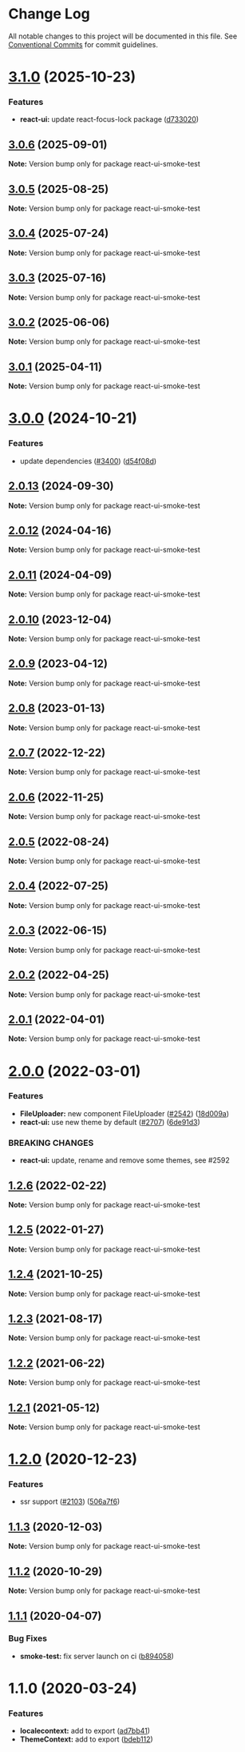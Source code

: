 # Change Log

All notable changes to this project will be documented in this file.
See [Conventional Commits](https://conventionalcommits.org) for commit guidelines.

# [3.1.0](https://git.skbkontur.ru/ui/react-ui/compare/react-ui-smoke-test@3.0.6...react-ui-smoke-test@3.1.0) (2025-10-23)


### Features

* **react-ui:** update react-focus-lock package ([d733020](https://git.skbkontur.ru/ui/react-ui/commits/d73302034bc23e703fca38022fe038e717635bab))





## [3.0.6](https://git.skbkontur.ru/ui/react-ui/compare/react-ui-smoke-test@3.0.3...react-ui-smoke-test@3.0.6) (2025-09-01)

**Note:** Version bump only for package react-ui-smoke-test





## [3.0.5](https://git.skbkontur.ru/ui/react-ui/compare/react-ui-smoke-test@3.0.3...react-ui-smoke-test@3.0.5) (2025-08-25)

**Note:** Version bump only for package react-ui-smoke-test





## [3.0.4](https://git.skbkontur.ru/ui/react-ui/compare/react-ui-smoke-test@3.0.3...react-ui-smoke-test@3.0.4) (2025-07-24)

**Note:** Version bump only for package react-ui-smoke-test





## [3.0.3](https://git.skbkontur.ru/ui/react-ui/compare/react-ui-smoke-test@3.0.2...react-ui-smoke-test@3.0.3) (2025-07-16)

**Note:** Version bump only for package react-ui-smoke-test





## [3.0.2](https://git.skbkontur.ru/ui/react-ui/compare/react-ui-smoke-test@3.0.1...react-ui-smoke-test@3.0.2) (2025-06-06)

**Note:** Version bump only for package react-ui-smoke-test





## [3.0.1](https://git.skbkontur.ru/ui/react-ui/compare/react-ui-smoke-test@3.0.0...react-ui-smoke-test@3.0.1) (2025-04-11)

**Note:** Version bump only for package react-ui-smoke-test





# [3.0.0](https://github.com/skbkontur/retail-ui/compare/react-ui-smoke-test@2.0.13...react-ui-smoke-test@3.0.0) (2024-10-21)


### Features

* update dependencies ([#3400](https://github.com/skbkontur/retail-ui/issues/3400)) ([d54f08d](https://github.com/skbkontur/retail-ui/commit/d54f08db9b10e2b10cb2d40c695a79f4e93271f5))





## [2.0.13](https://github.com/skbkontur/retail-ui/compare/react-ui-smoke-test@2.0.12...react-ui-smoke-test@2.0.13) (2024-09-30)

**Note:** Version bump only for package react-ui-smoke-test





## [2.0.12](https://github.com/skbkontur/retail-ui/compare/react-ui-smoke-test@2.0.11...react-ui-smoke-test@2.0.12) (2024-04-16)

**Note:** Version bump only for package react-ui-smoke-test





## [2.0.11](https://github.com/skbkontur/retail-ui/compare/react-ui-smoke-test@2.0.10...react-ui-smoke-test@2.0.11) (2024-04-09)

**Note:** Version bump only for package react-ui-smoke-test





## [2.0.10](https://github.com/skbkontur/retail-ui/compare/react-ui-smoke-test@2.0.9...react-ui-smoke-test@2.0.10) (2023-12-04)

**Note:** Version bump only for package react-ui-smoke-test





## [2.0.9](https://github.com/skbkontur/retail-ui/compare/react-ui-smoke-test@2.0.8...react-ui-smoke-test@2.0.9) (2023-04-12)

**Note:** Version bump only for package react-ui-smoke-test





## [2.0.8](https://github.com/skbkontur/retail-ui/compare/react-ui-smoke-test@2.0.7...react-ui-smoke-test@2.0.8) (2023-01-13)

**Note:** Version bump only for package react-ui-smoke-test





## [2.0.7](https://github.com/skbkontur/retail-ui/compare/react-ui-smoke-test@2.0.6...react-ui-smoke-test@2.0.7) (2022-12-22)

**Note:** Version bump only for package react-ui-smoke-test





## [2.0.6](https://github.com/skbkontur/retail-ui/compare/react-ui-smoke-test@2.0.5...react-ui-smoke-test@2.0.6) (2022-11-25)

**Note:** Version bump only for package react-ui-smoke-test





## [2.0.5](https://github.com/skbkontur/retail-ui/compare/react-ui-smoke-test@2.0.4...react-ui-smoke-test@2.0.5) (2022-08-24)

**Note:** Version bump only for package react-ui-smoke-test





## [2.0.4](https://github.com/skbkontur/retail-ui/compare/react-ui-smoke-test@2.0.3...react-ui-smoke-test@2.0.4) (2022-07-25)

**Note:** Version bump only for package react-ui-smoke-test





## [2.0.3](https://github.com/skbkontur/retail-ui/compare/react-ui-smoke-test@2.0.2...react-ui-smoke-test@2.0.3) (2022-06-15)

**Note:** Version bump only for package react-ui-smoke-test





## [2.0.2](https://github.com/skbkontur/retail-ui/compare/react-ui-smoke-test@2.0.1...react-ui-smoke-test@2.0.2) (2022-04-25)

**Note:** Version bump only for package react-ui-smoke-test





## [2.0.1](https://github.com/skbkontur/retail-ui/compare/react-ui-smoke-test@2.0.0...react-ui-smoke-test@2.0.1) (2022-04-01)

**Note:** Version bump only for package react-ui-smoke-test





# [2.0.0](https://github.com/skbkontur/retail-ui/compare/react-ui-smoke-test@1.2.6...react-ui-smoke-test@2.0.0) (2022-03-01)


### Features

* **FileUploader:** new component FileUploader ([#2542](https://github.com/skbkontur/retail-ui/issues/2542)) ([18d009a](https://github.com/skbkontur/retail-ui/commit/18d009a8ebeafa2379d5fb46a564ead97c3da6a5))
* **react-ui:** use new theme by default ([#2707](https://github.com/skbkontur/retail-ui/issues/2707)) ([6de91d3](https://github.com/skbkontur/retail-ui/commit/6de91d3f6a44a86a8a9179f9718ab0b15256d91a))


### BREAKING CHANGES

* **react-ui:** update, rename and remove some themes, see #2592





## [1.2.6](https://github.com/skbkontur/retail-ui/compare/react-ui-smoke-test@1.2.5...react-ui-smoke-test@1.2.6) (2022-02-22)

**Note:** Version bump only for package react-ui-smoke-test





## [1.2.5](https://github.com/skbkontur/retail-ui/compare/react-ui-smoke-test@1.2.4...react-ui-smoke-test@1.2.5) (2022-01-27)

**Note:** Version bump only for package react-ui-smoke-test





## [1.2.4](https://github.com/skbkontur/retail-ui/compare/react-ui-smoke-test@1.2.3...react-ui-smoke-test@1.2.4) (2021-10-25)

**Note:** Version bump only for package react-ui-smoke-test





## [1.2.3](https://github.com/skbkontur/retail-ui/compare/react-ui-smoke-test@1.2.2...react-ui-smoke-test@1.2.3) (2021-08-17)

**Note:** Version bump only for package react-ui-smoke-test





## [1.2.2](https://github.com/skbkontur/retail-ui/compare/react-ui-smoke-test@1.2.1...react-ui-smoke-test@1.2.2) (2021-06-22)

**Note:** Version bump only for package react-ui-smoke-test





## [1.2.1](https://github.com/skbkontur/retail-ui/compare/react-ui-smoke-test@1.2.0...react-ui-smoke-test@1.2.1) (2021-05-12)

**Note:** Version bump only for package react-ui-smoke-test





# [1.2.0](https://github.com/skbkontur/retail-ui/compare/react-ui-smoke-test@1.1.3...react-ui-smoke-test@1.2.0) (2020-12-23)


### Features

* ssr support ([#2103](https://github.com/skbkontur/retail-ui/issues/2103)) ([506a7f6](https://github.com/skbkontur/retail-ui/commit/506a7f63337cc4ca2567581495959b1656fedd18))





## [1.1.3](https://github.com/skbkontur/retail-ui/compare/react-ui-smoke-test@1.1.2...react-ui-smoke-test@1.1.3) (2020-12-03)

**Note:** Version bump only for package react-ui-smoke-test





## [1.1.2](https://github.com/skbkontur/retail-ui/compare/react-ui-smoke-test@1.1.1...react-ui-smoke-test@1.1.2) (2020-10-29)

**Note:** Version bump only for package react-ui-smoke-test






## [1.1.1](https://github.com/skbkontur/retail-ui/compare/react-ui-smoke-test@1.1.0...react-ui-smoke-test@1.1.1) (2020-04-07)


### Bug Fixes

* **smoke-test:** fix server launch on ci ([b894058](https://github.com/skbkontur/retail-ui/commit/b894058cf91e802a5e9c9b7f238d7942e741c413))





# 1.1.0 (2020-03-24)


### Features

* **localecontext:** add  to export ([ad7bb41](https://github.com/skbkontur/retail-ui/commit/ad7bb41316378fe37af8cc6ad9efe15537804f7a))
* **ThemeContext:** add to export ([bdeb112](https://github.com/skbkontur/retail-ui/commit/bdeb1123e6eb393b56c27c50ddff2f6721d54850))

